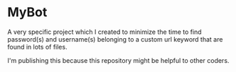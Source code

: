 # MyBot
 A very specific project which I created to minimize the time to find password(s) and username(s) belonging to a custom url keyword that are found in lots of files.


I'm publishing this because this repository might be helpful to other coders.
